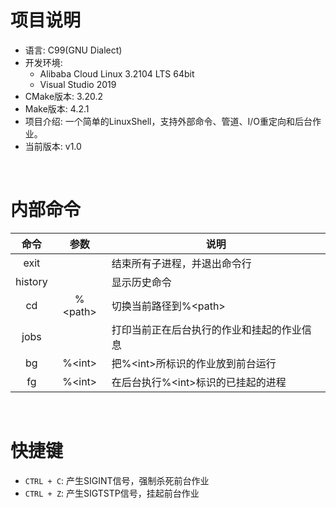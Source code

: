 # 项目说明
- 语言: C99(GNU Dialect)
- 开发环境: 
  - Alibaba Cloud Linux 3.2104 LTS 64bit
  - Visual Studio 2019
- CMake版本: 3.20.2
- Make版本: 4.2.1
- 项目介绍: 一个简单的LinuxShell，支持外部命令、管道、I/O重定向和后台作业。
- 当前版本: v1.0

<br/>

# 内部命令
|  命令   |   参数    | 说明                                       |
| :-----: | :-------: | ------------------------------------------ |
|  exit   |           | 结束所有子进程，并退出命令行               |
| history |           | 显示历史命令                               |
|   cd    | %\<path\> | 切换当前路径到%\<path\>                    |
|  jobs   |           | 打印当前正在后台执行的作业和挂起的作业信息 |
|   bg    | %\<int\>  | 把%\<int\>所标识的作业放到前台运行         |
|   fg    | %\<int\>  | 在后台执行%\<int\>标识的已挂起的进程       |

<br/>

# 快捷键
- `CTRL + C`: 产生SIGINT信号，强制杀死前台作业
- `CTRL + Z`: 产生SIGTSTP信号，挂起前台作业